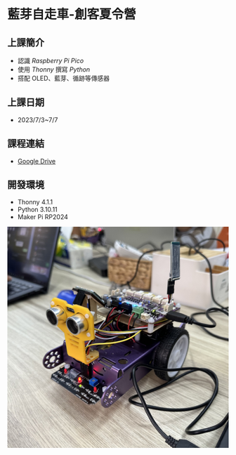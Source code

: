 # 藍芽自走車-創客夏令營

## 上課簡介
  * 認識 _Raspberry Pi Pico_ 
  * 使用 _Thonny_ 撰寫 _Python_
  * 搭配 OLED、藍芽、循跡等傳感器

## 上課日期  
 * 2023/7/3~7/7

## 課程連結
  * [Google Drive](https://drive.google.com/drive/u/1/folders/1zn8TNLiltXHVvuN02wAW3QgiqbFKKlrb)

## 開發環境
* Thonny 4.1.1
* Python 3.10.11
* Maker Pi RP2024

![image](png/Car.jpg)
